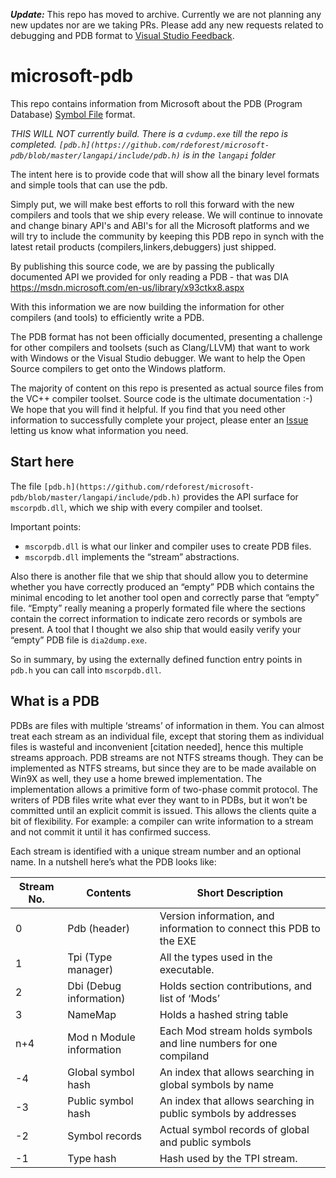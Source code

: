 ***Update:*** This repo has moved to archive. Currently we are not planning any new updates nor are we taking PRs.  Please add any new requests related to debugging and PDB format to [Visual Studio Feedback](https://developercommunity.visualstudio.com/home).

# microsoft-pdb

This repo contains information from Microsoft about the PDB (Program Database)
[Symbol File](https://msdn.microsoft.com/en-us/library/windows/desktop/aa363368(v=vs.85).aspx) format.

_THIS WILL NOT currently build. There is a `cvdump.exe` till the repo is completed.  `[pdb.h](https://github.com/rdeforest/microsoft-pdb/blob/master/langapi/include/pdb.h)` is in the `langapi` folder_

The intent here is to provide code that will show all the binary level formats and simple tools that can use the pdb.

Simply put, we will make best efforts to roll this forward with the new compilers and tools that we ship every release. We will continue to innovate and change binary API's and ABI's for all the Microsoft platforms and we will try to include the community by keeping this PDB repo in synch with the latest retail products (compilers,linkers,debuggers) just shipped.

By publishing this source code, we are by passing the publically documented API we provided for only reading a PDB - that was DIA
https://msdn.microsoft.com/en-us/library/x93ctkx8.aspx

With this information we are now building the information for other compilers (and tools)
to efficiently write a PDB.

The PDB format has not been officially documented, presenting a challenge for other compilers and
toolsets (such as Clang/LLVM) that want to work with Windows or the Visual Studio debugger. We want
to help the Open Source compilers to get onto the Windows platform.

The majority of content on this repo is presented as actual source files from the VC++ compiler
toolset. Source code is the ultimate documentation :-) We hope that you will find it helpful. If you
find that you need other information to successfully complete your project, please enter an
[Issue](https://github.com/microsoft/microsoft-pdb/issues) letting us know what information you need.

## Start here
The file `[pdb.h](https://github.com/rdeforest/microsoft-pdb/blob/master/langapi/include/pdb.h)` provides the API surface for `mscorpdb.dll`, which we ship with every compiler and toolset.

Important points:

- `mscorpdb.dll` is what our linker and compiler uses to create PDB files.
- `mscorpdb.dll` implements the “stream” abstractions.

Also there is another file that we ship that should allow you to determine whether you have correctly produced an “empty” PDB which contains the minimal encoding to let another tool open and correctly parse that “empty” file.  “Empty” really meaning a properly
formated file where the sections contain the correct information to indicate zero records or symbols are present.
A tool that I thought we also ship that would easily verify your “empty” PDB file is `dia2dump.exe`.

So in summary, by using the externally defined function entry points in `pdb.h` you can call into `mscorpdb.dll`.

## What is a PDB

PDBs are files with multiple ‘streams’ of information in them. You can almost treat each stream as an individual file, except that storing them as individual files is wasteful and inconvenient [citation needed], hence this multiple streams approach. PDB streams are not NTFS streams though. They can be implemented as NTFS streams, but since they are to be made available on Win9X as well, they use a home brewed implementation. The implementation allows a primitive form of two-phase commit protocol. The writers of PDB files write what ever they want to in PDBs, but it won’t be committed until an explicit commit is issued.  This allows the clients quite a bit of flexibility. For example: a compiler can write information to a stream and not commit it until it has confirmed success.

Each stream is identified with a unique stream number and an optional name. In a nutshell here’s what the PDB looks like:

| Stream No.  | Contents                  | Short Description
|-------------|---------------------------|--------------------
| 0           | Pdb (header)              | Version information, and information to connect this PDB to the EXE
| 1           | Tpi (Type manager)        | All the types used in the executable.
| 2           | Dbi (Debug information)   | Holds section contributions, and list of ‘Mods’
| 3           | NameMap                   | Holds a hashed string table
| n+4         | Mod n Module information  | Each Mod stream holds symbols and line numbers for one compiland
| -4          | Global symbol hash        | An index that allows searching in global symbols by name
| -3          | Public symbol hash        | An index that allows searching in public symbols by addresses
| -2          | Symbol records            | Actual symbol records of global and public symbols
| -1          | Type hash                 | Hash used by the TPI stream.
